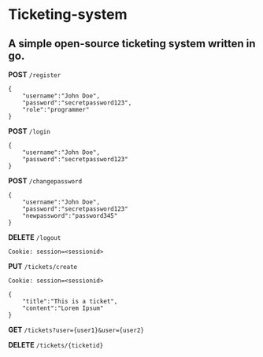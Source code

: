# Ticketing-system

## A simple open-source ticketing system written in go.

**POST** `/register`

```
{
    "username":"John Doe",
    "password":"secretpassword123",
    "role":"programmer"
}
```

**POST** `/login`

```
{
    "username":"John Doe",
    "password":"secretpassword123"
}
```

**POST** `/changepassword`

```
{
    "username":"John Doe",
    "password":"secretpassword123"
    "newpassword":"password345"
}
```


**DELETE** `/logout`

```
Cookie: session=<sessionid>
```

**PUT** `/tickets/create`
```
Cookie: session=<sessionid>
```
```
{
    "title":"This is a ticket",
    "content":"Lorem Ipsum"
}
```

**GET** `/tickets?user={user1}&user={user2}`

**DELETE** `/tickets/{ticketid}`
